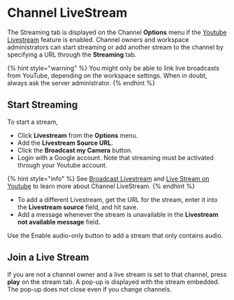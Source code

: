 # Channel LiveStream

The Streaming tab is displayed on the Channel **Options** menu if the [Youtube Livestream](../../../workspace-administration/settings/livestream-and-broadcasting.md) feature is enabled. Channel owners and workspace administrators can start streaming or add another stream to the channel by specifying a URL through the **Streaming** tab.

{% hint style="warning" %}
You might only be able to link live broadcasts from YouTube, depending on the workspace settings. When in doubt, always ask the server administrator.
{% endhint %}

## Start Streaming

To start a stream,

* Click **Livestream** from the **Options** menu.
* Add the **Livestream Source URL**.
* Click the **Broadcast my Camera** button.
* Login with a Google account. Note that streaming must be activated through your Youtube account.

{% hint style="info" %}
See [Broadcast Livestream](../../../workspace-administration/settings/livestream-and-broadcasting.md) and [Live Stream on Youtube](https://support.google.com/youtube/answer/2474026?hl=en) to learn more about Channel LiveStream.
{% endhint %}

* To add a different Livestream, get the URL for the stream, enter it into the **Livestream source** field, and hit save.
* Add a message whenever the stream is unavailable in the **Livestream not available message** field.

Use the Enable audio-only button to add a stream that only contains audio.

## Join a Live Stream

If you are not a channel owner and a live stream is set to that channel, press **play** on the stream tab. A pop-up is displayed with the stream embedded. The pop-up does not close even if you change channels.
